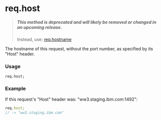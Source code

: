 # req.host

> ##### **This method is deprecated and will likely be removed or changed in an upcoming release.**
> Instead, use: [req.hostname](https://sailsjs.com/documentation/reference/request-req/req-hostname)


The hostname of this request, without the port number, as specified by its "Host" header.

### Usage
```usage
req.host;

```

### Example

If this request's "Host" header was: "ww3.staging.ibm.com:1492":

```javascript
req.host;
// -> "ww3.staging.ibm.com"
```









<docmeta name="displayName" value="req.host">
<docmeta name="pageType" value="property">
<docmeta name="isDeprecated" value="true">
